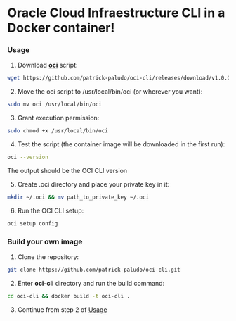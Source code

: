 # Oracle Cloud Infraestructure CLI in a Docker container!

### Usage
1. Download **[oci](https://github.com/patrick-paludo/oci-cli/releases/latest)** script:
```bash
wget https://github.com/patrick-paludo/oci-cli/releases/download/v1.0.0/oci

```
2. Move the oci script to /usr/local/bin/oci (or wherever you want):
```bash
sudo mv oci /usr/local/bin/oci

```
3. Grant execution permission:
```bash
sudo chmod +x /usr/local/bin/oci

```
4. Test the script (the container image will be downloaded in the first run):
```bash
oci --version
```
The output should be the OCI CLI version

5. Create .oci directory and place your private key in it:
```bash
mkdir ~/.oci && mv path_to_private_key ~/.oci

```
6. Run the OCI CLI setup:
```bash
oci setup config
```


### Build your own image
1. Clone the repository:
```bash
git clone https://github.com/patrick-paludo/oci-cli.git
```

2. Enter **oci-cli** directory and run the build command:
```bash
cd oci-cli && docker build -t oci-cli .
```

3. Continue from step 2 of [Usage](https://github.com/patrick-paludo/oci-cli/edit/main/README.md#usage)


